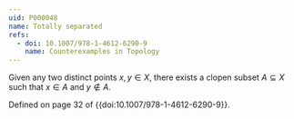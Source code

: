 ```yaml
---
uid: P000048
name: Totally separated
refs:
  - doi: 10.1007/978-1-4612-6290-9
    name: Counterexamples in Topology
---
```


Given any two distinct points $x,y \in X$, there exists a clopen subset $A\subseteq X$ such that
$x\in A$ and $y\not\in A$.

Defined on page 32 of {{doi:10.1007/978-1-4612-6290-9}}.
